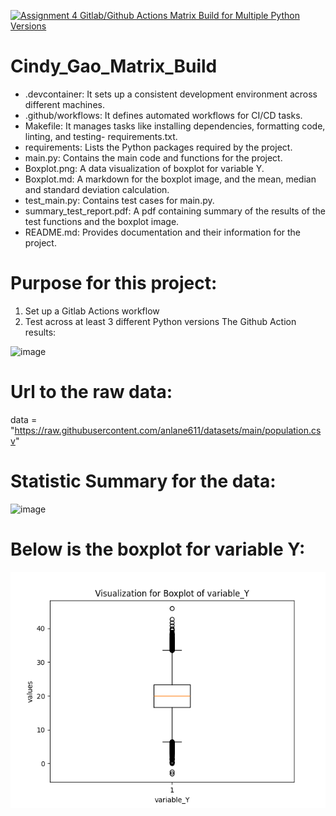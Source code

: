 [![Assignment 4 Gitlab/Github Actions Matrix Build for Multiple Python Versions](https://github.com/nogibjj/Cindy_Gao_Matrix_Build/actions/workflows/actions.yml/badge.svg)](https://github.com/nogibjj/Cindy_Gao_Matrix_Build/actions/workflows/actions.yml)
# Cindy_Gao_Matrix_Build

- .devcontainer: It sets up a consistent development environment across different machines.
- .github/workflows: It defines automated workflows for CI/CD tasks.
- Makefile: It manages tasks like installing dependencies, formatting code, linting, and testing- requirements.txt.
- requirements: Lists the Python packages required by the project.
- main.py: Contains the main code and functions for the project.
- Boxplot.png: A data visualization of boxplot for variable Y.
- Boxplot.md: A markdown for the boxplot image, and the mean, median and standard deviation calculation.
- test_main.py: Contains test cases for main.py.
- summary_test_report.pdf: A pdf containing summary of the results of the test functions and the boxplot image.
- README.md: Provides documentation and their information for the project.


# Purpose for this project:
1. Set up a Gitlab Actions workflow
2. Test across at least 3 different Python versions
The Github Action results:
<img width="356" alt="image" src="https://github.com/user-attachments/assets/50a75702-14c2-4d66-b851-4b313fb7add9">



# Url to the raw data:
data = "https://raw.githubusercontent.com/anlane611/datasets/main/population.csv"


# Statistic Summary for the data:
<img width="478" alt="image" src="https://github.com/user-attachments/assets/58819caf-97d1-443c-86f6-a6360bca79c5">



# Below is the boxplot for variable Y:
![Boxplot for Variable Y](boxplot.png)







